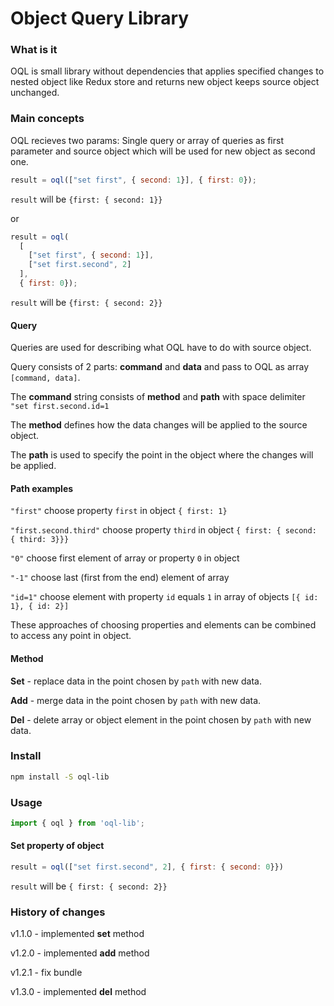 # Object Query Library

### What is it
OQL is small library without dependencies that applies specified changes to nested object like Redux store and returns new object keeps source object unchanged.

### Main concepts
OQL recieves two params: Single query or array of queries as first parameter and source object which will be used for new object as second one.

```javascript
result = oql(["set first", { second: 1}], { first: 0});
```

`result` will be `{first: { second: 1}}`

or

```javascript
result = oql(
  [
    ["set first", { second: 1}],
    ["set first.second", 2]
  ],
  { first: 0});
```

`result` will be `{first: { second: 2}}`

#### Query
Queries are used for describing what OQL have to do with source object.

Query consists of 2 parts: **command** and **data** and pass to OQL as array `[command, data]`.

The **command** string consists of **method** and **path** with space delimiter `"set first.second.id=1`

The **method** defines how the data changes will be applied to the source object.

The **path** is used to specify the point in the object where the changes will be applied.

#### Path examples
`"first"` choose property `first` in object `{ first: 1}`

`"first.second.third"` choose property `third` in object `{ first: { second: { third: 3}}}`

`"0"` choose first element of array or property `0` in object

`"-1"` choose last (first from the end) element of array

`"id=1"` choose element with property `id` equals `1` in array of objects `[{ id: 1}, { id: 2}]`

These approaches of choosing properties and elements can be combined to access any point in object.

#### Method

**Set** - replace data in the point chosen by `path` with new data.

**Add** - merge data in the point chosen by `path` with new data.

**Del** - delete array or object element in the point chosen by `path` with new data.

### Install
```bash
npm install -S oql-lib
```

### Usage
```javascript
import { oql } from 'oql-lib';
```

#### Set property of object

```javascript
result = oql(["set first.second", 2], { first: { second: 0}})
```

`result` will be `{ first: { second: 2}}`

### History of changes

v1.1.0 - implemented **set** method

v1.2.0 - implemented **add** method

v1.2.1 - fix bundle

v1.3.0 - implemented **del** method
